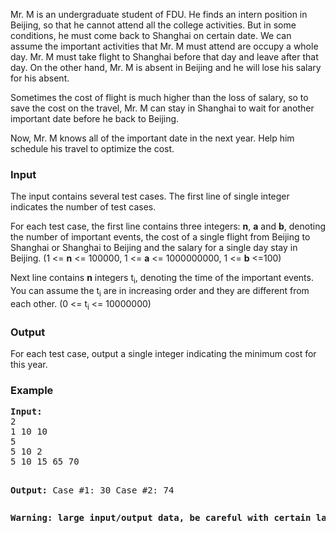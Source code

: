 <p>Mr. M is an undergraduate student of FDU. He finds an intern position in Beijing, so that he cannot attend all the college activities. But in some conditions, he must come back to Shanghai on certain date. We can assume the important activities that Mr. M must attend are occupy a whole day. Mr. M must take flight to Shanghai before that day and leave after that day. On the other hand, Mr. M is absent in Beijing and he will lose his salary for his absent.</p>
<p>Sometimes the cost of flight is much higher than the loss of salary, so to save the cost on the travel, Mr. M can stay in Shanghai to wait for another important date before he back to Beijing.</p>
<p>Now, Mr. M knows all of the important date in the next year. Help him schedule his travel to optimize the cost.</p>
<h3>Input</h3>
<p>The input contains several test cases. The first line of single integer indicates the number of test cases.</p>
<p>For each test case, the first line contains three integers: <strong>n</strong>, <strong>a</strong> and <strong>b</strong>, denoting the number of important events, the cost of a single flight from Beijing to Shanghai or Shanghai to Beijing and the salary for a single day stay in Beijing. (1 &lt;= <strong>n</strong> &lt;= 100000, 1 &lt;= <strong>a</strong> &lt;= 1000000000, 1 &lt;= <strong>b</strong> &lt;=100)</p>
<p>Next line contains <strong>n</strong> integers t<sub>i</sub>, denoting the time of the important events. You can assume the t<sub>i</sub> are in increasing order and they are different from each other. (0 &lt;= t<sub>i</sub> &lt;= 10000000)</p>
<h3>Output</h3>
<p>For each test case, output a single integer indicating the minimum cost for this year.</p>
<h3>Example</h3>
<pre><strong>Input:</strong>
2
1 10 10
5
5 10 2
5 10 15 65 70

<strong>Output:</strong>
Case #1: 30
Case #2: 74
</pre>
<pre><strong>Warning: large input/output data, be careful with certain languages</strong></pre>